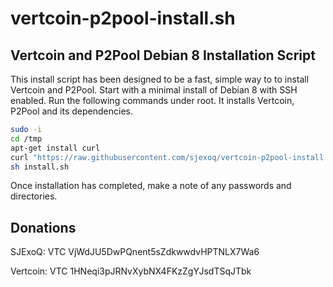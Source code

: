 # vertcoin-p2pool-install.sh
Vertcoin and P2Pool Debian 8 Installation Script
--------------------------------------

This install script has been designed to be a fast, simple way to to install Vertcoin and P2Pool. Start with a minimal install of Debian 8 with SSH enabled. Run the following commands under root. It installs Vertcoin, P2Pool and its dependencies.

```bash
sudo -i
cd /tmp
apt-get install curl
curl "https://raw.githubusercontent.com/sjexoq/vertcoin-p2pool-install.sh/master/install.sh" > install.sh
sh install.sh
```
Once installation has completed, make a note of any passwords and directories.

Donations
--------------------------------------
SJExoQ: VTC VjWdJU5DwPQnent5sZdkwwdvHPTNLX7Wa6

Vertcoin: VTC 1HNeqi3pJRNvXybNX4FKzZgYJsdTSqJTbk
